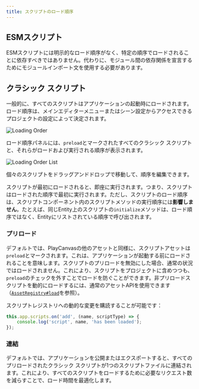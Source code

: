 ```yaml
---
title: スクリプトのロード順序
---
```


## ESMスクリプト

ESMスクリプトには明示的なロード順序がなく、特定の順序でロードされることに依存すべきではありません。代わりに、モジュール間の依存関係を宣言するためにモジュールインポート文を使用する必要があります。

## クラシック スクリプト

一般的に、すべてのスクリプトはアプリケーションの起動時にロードされます。ロード順序は、メインエディターメニューまたはシーン設定からアクセスできるプロジェクトの設定によって決定されます。

![Loading Order](/img/user-manual/scripting/script-loading-order.jpg)

ロード順序パネルには、`preload`とマークされたすべてのクラシック スクリプトと、それらがロードおよび実行される順序が表示されます。

![Loading Order List](/img/user-manual/scripting/loading-order-list.jpg)

個々のスクリプトをドラッグアンドドロップで移動して、順序を編集できます。

スクリプトが最初にロードされると、即座に実行されます。つまり、スクリプトはロードされた順序で最初に実行されます。ただし、スクリプトのロード順序は、スクリプトコンポーネント内のスクリプトメソッドの実行順序には**影響しません**。たとえば、同じEntity上のスクリプトの`initialize`メソッドは、ロード順序ではなく、Entityにリストされている順序で呼び出されます。

### プリロード

デフォルトでは、PlayCanvasの他のアセットと同様に、スクリプトアセットは`preload`とマークされます。これは、アプリケーションが起動する前にロードされることを意味します。スクリプトのプリロードを無効にした場合、通常の状況ではロードされません。これにより、スクリプトをプロジェクトに含めつつも、`preload`のチェックを外すことでロードを防ぐことができます。非プリロードスクリプトを動的にロードするには、通常のアセットAPIを使用できます（[`AssetRegistry#load`](https://api.playcanvas.com/engine/classes/AssetRegistry.html#load)を参照）。

スクリプトレジストリへの動的な変更を購読することが可能です：

```javascript
this.app.scripts.on('add', (name, scriptType) => {
    console.log('script', name, 'has been loaded');
});
```

### 連結

デフォルトでは、アプリケーションを公開またはエクスポートすると、すべてのプリロードされたクラシック スクリプトが1つのスクリプトファイルに連結されます。これにより、すべてのスクリプトをロードするために必要なリクエスト数を減らすことで、ロード時間を最適化します。

